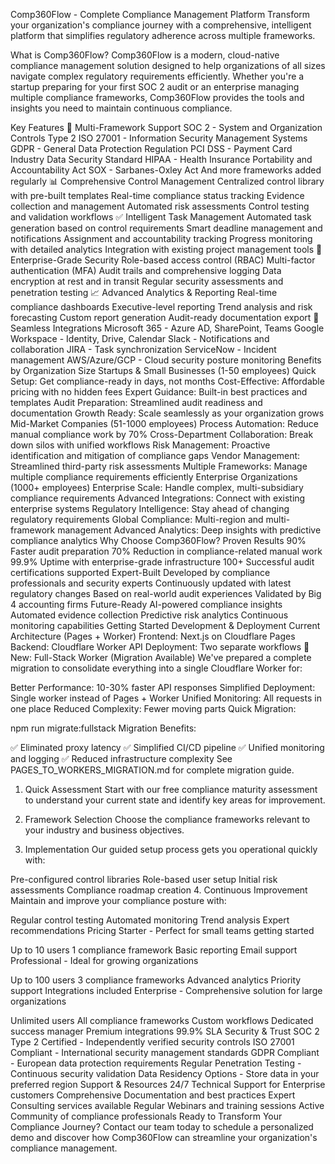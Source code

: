 Comp360Flow - Complete Compliance Management Platform
Transform your organization's compliance journey with a comprehensive, intelligent platform that simplifies regulatory adherence across multiple frameworks.

What is Comp360Flow?
Comp360Flow is a modern, cloud-native compliance management solution designed to help organizations of all sizes navigate complex regulatory requirements efficiently. Whether you're a startup preparing for your first SOC 2 audit or an enterprise managing multiple compliance frameworks, Comp360Flow provides the tools and insights you need to maintain continuous compliance.

Key Features
🎯 Multi-Framework Support
SOC 2 - System and Organization Controls Type 2
ISO 27001 - Information Security Management Systems
GDPR - General Data Protection Regulation
PCI DSS - Payment Card Industry Data Security Standard
HIPAA - Health Insurance Portability and Accountability Act
SOX - Sarbanes-Oxley Act
And more frameworks added regularly
📊 Comprehensive Control Management
Centralized control library with pre-built templates
Real-time compliance status tracking
Evidence collection and management
Automated risk assessments
Control testing and validation workflows
✅ Intelligent Task Management
Automated task generation based on control requirements
Smart deadline management and notifications
Assignment and accountability tracking
Progress monitoring with detailed analytics
Integration with existing project management tools
🔐 Enterprise-Grade Security
Role-based access control (RBAC)
Multi-factor authentication (MFA)
Audit trails and comprehensive logging
Data encryption at rest and in transit
Regular security assessments and penetration testing
📈 Advanced Analytics & Reporting
Real-time compliance dashboards
Executive-level reporting
Trend analysis and risk forecasting
Custom report generation
Audit-ready documentation export
🔗 Seamless Integrations
Microsoft 365 - Azure AD, SharePoint, Teams
Google Workspace - Identity, Drive, Calendar
Slack - Notifications and collaboration
JIRA - Task synchronization
ServiceNow - Incident management
AWS/Azure/GCP - Cloud security posture monitoring
Benefits by Organization Size
Startups & Small Businesses (1-50 employees)
Quick Setup: Get compliance-ready in days, not months
Cost-Effective: Affordable pricing with no hidden fees
Expert Guidance: Built-in best practices and templates
Audit Preparation: Streamlined audit readiness and documentation
Growth Ready: Scale seamlessly as your organization grows
Mid-Market Companies (51-1000 employees)
Process Automation: Reduce manual compliance work by 70%
Cross-Department Collaboration: Break down silos with unified workflows
Risk Management: Proactive identification and mitigation of compliance gaps
Vendor Management: Streamlined third-party risk assessments
Multiple Frameworks: Manage multiple compliance requirements efficiently
Enterprise Organizations (1000+ employees)
Enterprise Scale: Handle complex, multi-subsidiary compliance requirements
Advanced Integrations: Connect with existing enterprise systems
Regulatory Intelligence: Stay ahead of changing regulatory requirements
Global Compliance: Multi-region and multi-framework management
Advanced Analytics: Deep insights with predictive compliance analytics
Why Choose Comp360Flow?
Proven Results
90% Faster audit preparation
70% Reduction in compliance-related manual work
99.9% Uptime with enterprise-grade infrastructure
100+ Successful audit certifications supported
Expert-Built
Developed by compliance professionals and security experts
Continuously updated with latest regulatory changes
Based on real-world audit experiences
Validated by Big 4 accounting firms
Future-Ready
AI-powered compliance insights
Automated evidence collection
Predictive risk analytics
Continuous monitoring capabilities
Getting Started
Development & Deployment
Current Architecture (Pages + Worker)
Frontend: Next.js on Cloudflare Pages
Backend: Cloudflare Worker API
Deployment: Two separate workflows
🚀 New: Full-Stack Worker (Migration Available)
We've prepared a complete migration to consolidate everything into a single Cloudflare Worker for:

Better Performance: 10-30% faster API responses
Simplified Deployment: Single worker instead of Pages + Worker
Unified Monitoring: All requests in one place
Reduced Complexity: Fewer moving parts
Quick Migration:

npm run migrate:fullstack
Migration Benefits:

✅ Eliminated proxy latency
✅ Simplified CI/CD pipeline
✅ Unified monitoring and logging
✅ Reduced infrastructure complexity
See PAGES_TO_WORKERS_MIGRATION.md for complete migration guide.

1. Quick Assessment
Start with our free compliance maturity assessment to understand your current state and identify key areas for improvement.

2. Framework Selection
Choose the compliance frameworks relevant to your industry and business objectives.

3. Implementation
Our guided setup process gets you operational quickly with:

Pre-configured control libraries
Role-based user setup
Initial risk assessments
Compliance roadmap creation
4. Continuous Improvement
Maintain and improve your compliance posture with:

Regular control testing
Automated monitoring
Trend analysis
Expert recommendations
Pricing
Starter - Perfect for small teams getting started

Up to 10 users
1 compliance framework
Basic reporting
Email support
Professional - Ideal for growing organizations

Up to 100 users
3 compliance frameworks
Advanced analytics
Priority support
Integrations included
Enterprise - Comprehensive solution for large organizations

Unlimited users
All compliance frameworks
Custom workflows
Dedicated success manager
Premium integrations
99.9% SLA
Security & Trust
SOC 2 Type 2 Certified - Independently verified security controls
ISO 27001 Compliant - International security management standards
GDPR Compliant - European data protection requirements
Regular Penetration Testing - Continuous security validation
Data Residency Options - Store data in your preferred region
Support & Resources
24/7 Technical Support for Enterprise customers
Comprehensive Documentation and best practices
Expert Consulting services available
Regular Webinars and training sessions
Active Community of compliance professionals
Ready to Transform Your Compliance Journey?
Contact our team today to schedule a personalized demo and discover how Comp360Flow can streamline your organization's compliance management.
